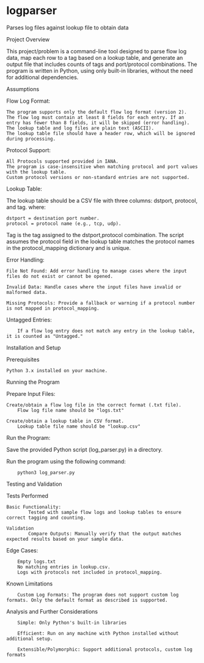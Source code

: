 # logparser
 Parses log files against lookup file to obtain data

Project Overview


This project/problem is a command-line tool designed to parse flow log data, map each row to a tag based on a lookup table, and generate an output file that includes counts of tags and port/protocol combinations. 
The program is written in Python, using only built-in libraries, without the need for additional dependencies.

Assumptions


Flow Log Format:    

    The program supports only the default flow log format (version 2).  
    The flow log must contain at least 8 fields for each entry. If an entry has fewer than 8 fields, it will be skipped (error handling).
    The lookup table and log files are plain text (ASCII).
    The lookup table file should have a header row, which will be ignored during processing.

Protocol Support:

    All Protocols supported provided in IANA.
    The program is case-insensitive when matching protocol and port values with the lookup table.
    Custom protocol versions or non-standard entries are not supported.


Lookup Table:

The lookup table should be a CSV file with three columns: dstport, protocol, and tag.
where:  

    dstport = destination port number.
    protocol = protocol name (e.g., tcp, udp).

Tag is the tag assigned to the dstport,protocol combination.
The script assumes the protocol field in the lookup table matches the protocol names in the protocol_mapping dictionary and is unique.

Error Handling: 


    File Not Found: Add error handling to manage cases where the input files do not exist or cannot be opened.

    Invalid Data: Handle cases where the input files have invalid or malformed data.

    Missing Protocols: Provide a fallback or warning if a protocol number is not mapped in protocol_mapping.    

Untagged Entries:


        If a flow log entry does not match any entry in the lookup table, it is counted as "Untagged."

Installation and Setup


Prerequisites

    Python 3.x installed on your machine.

Running the Program

Prepare Input Files:

    Create/obtain a flow log file in the correct format (.txt file).
        Flow log file name should be "logs.txt"

    Create/obtain a lookup table in CSV format.
        Lookup table file name should be "lookup.csv"

Run the Program:


Save the provided Python script (log_parser.py) in a directory.

Run the program using the following command:


        python3 log_parser.py 


Testing and Validation


Tests Performed

    Basic Functionality:
            Tested with sample flow logs and lookup tables to ensure correct tagging and counting.

    Validation
            Compare Outputs: Manually verify that the output matches expected results based on your sample data.

Edge Cases:


        Empty logs.txt
        No matching entries in lookup.csv.
        Logs with protocols not included in protocol_mapping.


Known Limitations


        Custom Log Formats: The program does not support custom log formats. Only the default format as described is supported.

Analysis and Further Considerations


        Simple: Only Python's built-in libraries

        Efficient: Run on any machine with Python installed without additional setup.

        Extensible/Polymorphic: Support additional protocols, custom log formats
